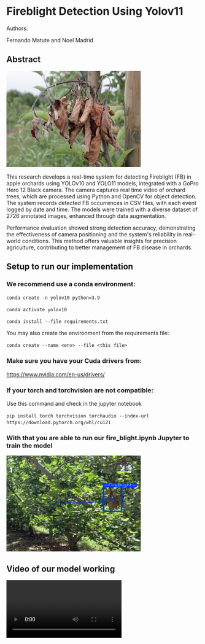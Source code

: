 # Fireblight Detection Using Yolov11
Authors:

Fernando Matute and Noel Madrid

## Abstract
<img src="./assets/FB.jpg" alt="FB" height = "250" width="350"/>

This research develops a real-time system for detecting Fireblight (FB) in apple orchards using YOLOv10 and YOLO11 models, integrated with a GoPro Hero 12 Black camera. The camera captures real time video of orchard trees, which are processed using Python and OpenCV for object detection. The system records detected FB occurrences in CSV files, with each event logged by date and time. The models were trained with a diverse dataset of 2726 annotated images, enhanced through data augmentation. 

Performance evaluation showed strong detection accuracy, demonstrating the effectiveness of camera positioning and the system's reliability in real-world conditions. This method offers valuable insights for precision agriculture, contributing to better management of FB disease in orchards.

## Setup to run our implementation

### We recommend use a conda environment:

`conda create -n yolov10 python=3.9`

`conda activate yolov10`

`conda install --file requirements.txt`

You may also create the environment from the requirements file:

`conda create --name <env> --file <this file>`

### Make sure you have your Cuda drivers from:
https://www.nvidia.com/en-us/drivers/

### If your torch and torchvision are not compatible:
Use this command and check in the jupyter notebook

`pip install torch torchvision torchaudio --index-url https://download.pytorch.org/whl/cu121`

### With that you are able to run our fire_blight.ipynb Jupyter to train the model

<img src="./assets/fb_detection.png" alt="FB_Detection" height = "250" width="350"/>


## Video of our model working
<video src="./assets/Detection_Comparison - Made with Clipchamp.mp4" alt="Video">